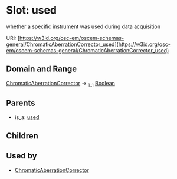 
# Slot: used

whether a specific instrument was used during data acquisition

URI: [https://w3id.org/osc-em/oscem-schemas-general/ChromaticAberrationCorrector_used](https://w3id.org/osc-em/oscem-schemas-general/ChromaticAberrationCorrector_used)


## Domain and Range

[ChromaticAberrationCorrector](ChromaticAberrationCorrector.md) &#8594;  <sub>1..1</sub> [Boolean](types/Boolean.md)

## Parents

 *  is_a: [used](used.md)

## Children


## Used by

 * [ChromaticAberrationCorrector](ChromaticAberrationCorrector.md)

